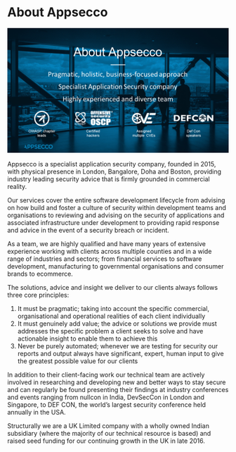 # About Appsecco

[![About Appsecco](imgs/about-appsecco.png)](https://appsecco.com)

Appsecco is a specialist application security company, founded in 2015, with physical presence in London, Bangalore, Doha and Boston, providing industry leading security advice that is firmly grounded in commercial reality.

Our services cover the entire software development lifecycle from advising on how build and foster a culture of security within development teams and organisations to reviewing and advising on the security of applications and associated infrastructure under development to providing rapid response and advice in the event of a security breach or incident.

As a team, we are highly qualified and have many years of extensive experience working with clients across multiple counties and in a wide range of industries and sectors; from financial services to software development, manufacturing to governmental organisations and consumer brands to ecommerce.

The solutions, advice and insight we deliver to our clients always follows three core principles:

1. It must be pragmatic; taking into account the specific commercial, organisational and operational realities of each client individually
2. It must genuinely add value; the advice or solutions we provide must addresses the specific problem a client seeks to solve and have actionable insight to enable them to achieve this
3. Never be purely automated; whenever we are testing for security our reports and output always have significant, expert, human input to give the greatest possible value for our clients

In addition to their client-facing work our technical team are actively involved in researching and developing new and better ways to stay secure and can regularly be found presenting their findings at industry conferences and events ranging from nullcon in India, DevSecCon in London and Singapore, to DEF CON, the world’s largest security conference held annually in the USA.

Structurally we are a UK Limited company with a wholly owned Indian subsidiary (where the majority of our technical resource is based) and raised seed funding for our continuing growth in the UK in late 2016.